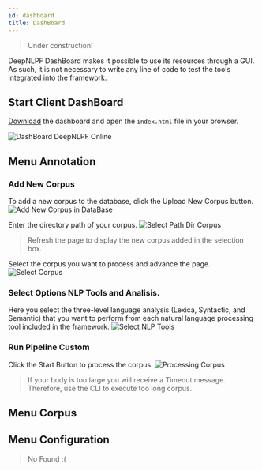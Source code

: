 ```yaml
---
id: dashboard
title: DashBoard
---
```


> Under construction!

DeepNLPF DashBoard makes it possible to use its resources through a GUI. As such, it is not necessary to write any line of code to test the tools integrated into the framework.

## Start Client DashBoard

[Download](https://github.com/deepnlpf/dashboard.git) the dashboard and open the ```index.html``` file in your browser.

![DashBoard DeepNLPF Online](https://deepnlpf.github.io/site/img/dashboard_online.png)

## Menu Annotation

### Add New Corpus
To add a new corpus to the database, click the Upload New Corpus button.
![Add New Corpus in DataBase](https://deepnlpf.github.io/site/img/save_new_corpus.png)

Enter the directory path of your corpus.
![Select Path Dir Corpus](https://deepnlpf.github.io/site/img/path_new_corpus.png)

> Refresh the page to display the new corpus added in the selection box.

Select the corpus you want to process and advance the page.
![Select Corpus](https://deepnlpf.github.io/site/img/selected_corpus.png)

### Select Options NLP Tools and Analisis.
Here you select the three-level language analysis (Lexica, Syntactic, and Semantic) that you want to perform from each natural language processing tool included in the framework.
![Select NLP Tools](https://deepnlpf.github.io/site/img/selected_nlptools.png)

### Run Pipeline Custom
Click the Start Button to process the corpus.
![Processing Corpus](https://deepnlpf.github.io/site/img/processing_corpus.png)

> If your body is too large you will receive a Timeout message. Therefore, use the CLI to execute too long corpus.

## Menu Corpus

## Menu Configuration
> No Found :(

